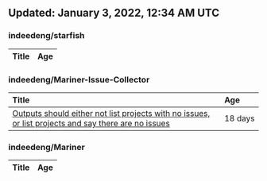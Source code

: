 ## Updated: January 3, 2022, 12:34 AM UTC


### indeedeng/starfish
|**Title**|**Age**|
|:----|:----|


### indeedeng/Mariner-Issue-Collector
|**Title**|**Age**|
|:----|:----|
|[Outputs should either not list projects with no issues, or list projects and say there are no issues](https://github.com/indeedeng/Mariner-Issue-Collector/issues/40)|18&nbsp;days|


### indeedeng/Mariner
|**Title**|**Age**|
|:----|:----|